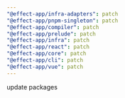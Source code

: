 ```yaml
---
"@effect-app/infra-adapters": patch
"@effect-app/pnpm-singleton": patch
"@effect-app/compiler": patch
"@effect-app/prelude": patch
"@effect-app/infra": patch
"@effect-app/react": patch
"@effect-app/core": patch
"@effect-app/cli": patch
"@effect-app/vue": patch
---
```


update packages
